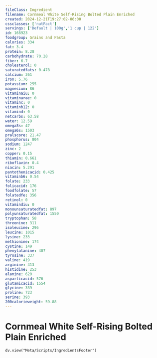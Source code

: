 ```yaml
---
fileClass: Ingredient
filename: Cornmeal White Self-Rising Bolted Plain Enriched
created: 2024-12-21T19:27:02-06:00
cssclasses: ['nutFact']
servings: ['Default | 100g','1 cup | 122']
id: 168923
foodgroup: Grains and Pasta
calories: 334
fat: 3.4
protein: 8.28
carbohydrate: 70.28
fiber: 6.7
cholesterol: 0
saturatedfats: 0.478
calcium: 361
iron: 5.76
potassium: 255
magnesium: 86
vitaminaiu: 0
vitaminarae: 0
vitaminc: 0
vitaminb12: 0
vitamind: 0
netcarbs: 63.58
water: 12.59
omega3s: 47
omega6s: 1503
pralscore: 21.47
phosphorus: 804
sodium: 1247
zinc: 2
copper: 0.15
thiamin: 0.661
riboflavin: 0.4
niacin: 5.291
pantothenicacid: 0.425
vitaminb6: 0.54
folate: 233
folicacid: 176
foodfolate: 57
folatedfe: 356
retinol: 0
vitamindiu: 0
monounsaturatedfat: 897
polyunsaturatedfat: 1550
tryptophan: 58
threonine: 311
isoleucine: 296
leucine: 1015
lysine: 233
methionine: 174
cystine: 149
phenylalanine: 407
tyrosine: 337
valine: 419
arginine: 413
histidine: 253
alanine: 620
asparticacid: 576
glutamicacid: 1554
glycine: 339
proline: 723
serine: 393
200calorieweight: 59.88
---
```


# Cornmeal White Self-Rising Bolted Plain Enriched

```dataviewjs
dv.view("Meta/Scripts/IngredientsFooter")
```